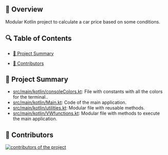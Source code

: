 ## 📌 Overview

Modular Kotlin project to calculate a car price based on some conditions.

## 🔍 Table of Contents

* [📝 Project Summary](#project-summary)

* [🙌 Contributors](#contributors)

## 📝 Project Summary

- [src/main/kotlin/consoleColors.kt](src/main/kotlin/consoleColors.kt): File with constants with all the colors for the terminal..
- [src/main/kotlin/Main.kt](src/main/kotlin/Main.kt): Code of the main application.
- [src/main/kotlin/utilities.kt](src/main/kotlin/utilities.kt): Modular file with reusable methods.
- [src/main/kotlin/VWfunctions.kt](src/main/kotlin/VWfunctions.kt): Modular file with methods to execute the main application.

## 🙌 Contributors
<a href="https://github.com/Picuu/itb-calculate-market-value/graphs/contributors">
<img src="https://contrib.rocks/image?repo=Picuu/itb-calculate-market-value" alt="contributors of the project"/>
</a>
